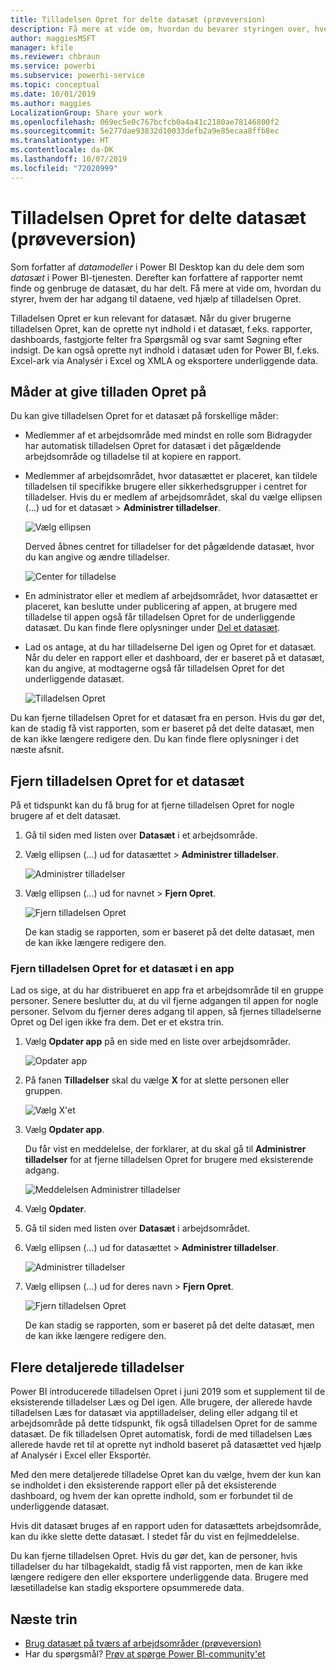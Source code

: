 ```yaml
---
title: Tilladelsen Opret for delte datasæt (prøveversion)
description: Få mere at vide om, hvordan du bevarer styringen over, hvem der har adgang til dataene, ved hjælp af tilladelsen Opret.
author: maggiesMSFT
manager: kfile
ms.reviewer: chbraun
ms.service: powerbi
ms.subservice: powerbi-service
ms.topic: conceptual
ms.date: 10/01/2019
ms.author: maggies
LocalizationGroup: Share your work
ms.openlocfilehash: 069ec5e0c767bcfcb0a4a41c2180ae78146800f2
ms.sourcegitcommit: 5e277dae93832d10033defb2a9e85ecaa8ffb8ec
ms.translationtype: HT
ms.contentlocale: da-DK
ms.lasthandoff: 10/07/2019
ms.locfileid: "72020999"
---
```

# <a name="build-permission-for-shared-datasets-preview"></a>Tilladelsen Opret for delte datasæt (prøveversion)

Som forfatter af *datamodeller* i Power BI Desktop kan du dele dem som *datasæt* i Power BI-tjenesten. Derefter kan forfattere af rapporter nemt finde og genbruge de datasæt, du har delt. Få mere at vide om, hvordan du styrer, hvem der har adgang til dataene, ved hjælp af tilladelsen Opret.

Tilladelsen Opret er kun relevant for datasæt. Når du giver brugerne tilladelsen Opret, kan de oprette nyt indhold i et datasæt, f.eks. rapporter, dashboards, fastgjorte felter fra Spørgsmål og svar samt Søgning efter indsigt. De kan også oprette nyt indhold i datasæt uden for Power BI, f.eks. Excel-ark via Analysér i Excel og XMLA og eksportere underliggende data.

## <a name="ways-to-give-build-permission"></a>Måder at give tilladen Opret på

Du kan give tilladelsen Opret for et datasæt på forskellige måder:

- Medlemmer af et arbejdsområde med mindst en rolle som Bidragyder har automatisk tilladelsen Opret for datasæt i det pågældende arbejdsområde og tilladelse til at kopiere en rapport.
 
- Medlemmer af arbejdsområdet, hvor datasættet er placeret, kan tildele tilladelsen til specifikke brugere eller sikkerhedsgrupper i centret for tilladelser. Hvis du er medlem af arbejdsområdet, skal du vælge ellipsen (...) ud for et datasæt > **Administrer tilladelser**.

    ![Vælg ellipsen](media/service-datasets-build-permissions/power-bi-dataset-permissions-new-look.png)

    Derved åbnes centret for tilladelser for det pågældende datasæt, hvor du kan angive og ændre tilladelser.

    ![Center for tilladelse](media/service-datasets-build-permissions/power-bi-dataset-remove-permissions-no-callouts.png)

- En administrator eller et medlem af arbejdsområdet, hvor datasættet er placeret, kan beslutte under publicering af appen, at brugere med tilladelse til appen også får tilladelsen Opret for de underliggende datasæt. Du kan finde flere oplysninger under [Del et datasæt](service-datasets-share.md).

- Lad os antage, at du har tilladelserne Del igen og Opret for et datasæt. Når du deler en rapport eller et dashboard, der er baseret på et datasæt, kan du angive, at modtagerne også får tilladelsen Opret for det underliggende datasæt.

    ![Tilladelsen Opret](media/service-datasets-build-permissions/power-bi-share-report-allow-users.png)

Du kan fjerne tilladelsen Opret for et datasæt fra en person. Hvis du gør det, kan de stadig få vist rapporten, som er baseret på det delte datasæt, men de kan ikke længere redigere den. Du kan finde flere oplysninger i det næste afsnit.

## <a name="remove-build-permission-for-a-dataset"></a>Fjern tilladelsen Opret for et datasæt

På et tidspunkt kan du få brug for at fjerne tilladelsen Opret for nogle brugere af et delt datasæt. 

1. Gå til siden med listen over **Datasæt** i et arbejdsområde. 
1. Vælg ellipsen (...) ud for datasættet > **Administrer tilladelser**.

    ![Administrer tilladelser](media/service-datasets-build-permissions/power-bi-dataset-permissions-new-look.png)

1. Vælg ellipsen (...) ud for navnet > **Fjern Opret**.

    ![Fjern tilladelsen Opret](media/service-datasets-build-permissions/power-bi-dataset-remove-build-permissions.png)

    De kan stadig se rapporten, som er baseret på det delte datasæt, men de kan ikke længere redigere den.

### <a name="remove-build-permission-for-a-dataset-in-an-app"></a>Fjern tilladelsen Opret for et datasæt i en app

Lad os sige, at du har distribueret en app fra et arbejdsområde til en gruppe personer. Senere beslutter du, at du vil fjerne adgangen til appen for nogle personer. Selvom du fjerner deres adgang til appen, så fjernes tilladelserne Opret og Del igen ikke fra dem. Det er et ekstra trin. 

1. Vælg **Opdater app** på en side med en liste over arbejdsområder. 

    ![Opdater app](media/service-datasets-build-permissions/power-bi-app-update.png)

1. På fanen **Tilladelser** skal du vælge **X** for at slette personen eller gruppen. 

    ![Vælg X'et](media/service-datasets-build-permissions/power-bi-app-delete-user.png)
1. Vælg **Opdater app**.

    Du får vist en meddelelse, der forklarer, at du skal gå til **Administrer tilladelser** for at fjerne tilladelsen Opret for brugere med eksisterende adgang. 

    ![Meddelelsen Administrer tilladelser](media/service-datasets-build-permissions/power-bi-dataset-app-remove-message.png)

1. Vælg **Opdater**.

1. Gå til siden med listen over **Datasæt** i arbejdsområdet. 
1. Vælg ellipsen (...) ud for datasættet > **Administrer tilladelser**.

    ![Administrer tilladelser](media/service-datasets-build-permissions/power-bi-dataset-permissions-new-look.png)

1. Vælg ellipsen (...) ud for deres navn > **Fjern Opret**.

    ![Fjern tilladelsen Opret](media/service-datasets-build-permissions/power-bi-dataset-remove-build-permissions.png)

    De kan stadig se rapporten, som er baseret på det delte datasæt, men de kan ikke længere redigere den.

## <a name="more-granular-permissions"></a>Flere detaljerede tilladelser

Power BI introducerede tilladelsen Opret i juni 2019 som et supplement til de eksisterende tilladelser Læs og Del igen. Alle brugere, der allerede havde tilladelsen Læs for datasæt via apptilladelser, deling eller adgang til et arbejdsområde på dette tidspunkt, fik også tilladelsen Opret for de samme datasæt. De fik tilladelsen Opret automatisk, fordi de med tilladelsen Læs allerede havde ret til at oprette nyt indhold baseret på datasættet ved hjælp af Analysér i Excel eller Eksportér.

Med den mere detaljerede tilladelse Opret kan du vælge, hvem der kun kan se indholdet i den eksisterende rapport eller på det eksisterende dashboard, og hvem der kan oprette indhold, som er forbundet til de underliggende datasæt.

Hvis dit datasæt bruges af en rapport uden for datasættets arbejdsområde, kan du ikke slette dette datasæt. I stedet får du vist en fejlmeddelelse.

Du kan fjerne tilladelsen Opret. Hvis du gør det, kan de personer, hvis tilladelser du har tilbagekaldt, stadig få vist rapporten, men de kan ikke længere redigere den eller eksportere underliggende data. Brugere med læsetilladelse kan stadig eksportere opsummerede data. 

## <a name="next-steps"></a>Næste trin

- [Brug datasæt på tværs af arbejdsområder (prøveversion)](service-datasets-across-workspaces.md)
- Har du spørgsmål? [Prøv at spørge Power BI-community'et](http://community.powerbi.com/)
